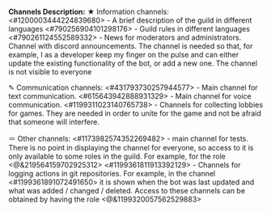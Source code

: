 **Channels Description:**
★ Information channels: 
<#1200003444224839680> - A brief description of the guild in different languages
<#790256904101298176> - Guild rules in different languages
<#790261124552589332> - News for moderators and administrators. Channel with discord announcements. The channel is needed so that, for example, I as a developer keep my finger on the pulse and can either update the existing functionality of the bot, or add a new one. The channel is not visible to everyone

✎ Communication channels:
<#431793730257944577> - Main channel for text communication.
<#615643942888931329> - Main channel for voice communication.
<#1199311023140765738> - Channels for collecting lobbies for games. They are needed in order to unite for the game and not be afraid that someone will interfere.

＝ Other channels:
<#1173982574352269482> - main channel for tests. There is no point in displaying the channel for everyone, so access to it is only available to some roles in the guild. For example, for the role <@&219564159702925312>
<#1199361811913392129> - Channels for logging actions in git repositories. For example, in the channel <#1199361891072491650> it is shown when the bot was last updated and what was added / changed / deleted. Access to these channels can be obtained by having the role <@&1199320057562529883>
‌‌
